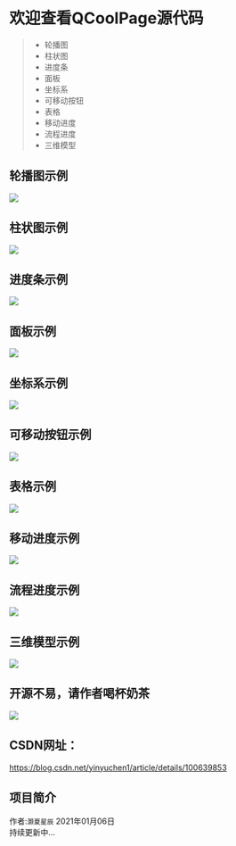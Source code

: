 ﻿  
  
# 欢迎查看QCoolPage源代码  
> * 轮播图
> * 柱状图
> * 进度条
> * 面板
> * 坐标系
> * 可移动按钮
> * 表格
> * 移动进度
> * 流程进度
> * 三维模型

## 轮播图示例
![](https://img-blog.csdnimg.cn/20200429221530217.png)

## 柱状图示例
![](https://img-blog.csdnimg.cn/20200429221552444.png)

## 进度条示例
![](https://img-blog.csdnimg.cn/20200429221559927.png)

## 面板示例
![](https://img-blog.csdnimg.cn/20200429221614736.png)

## 坐标系示例
![](https://img-blog.csdnimg.cn/20200429221620314.png)

## 可移动按钮示例
![](https://img-blog.csdnimg.cn/20200429221630226.png)

## 表格示例
![](https://img-blog.csdnimg.cn/20200429221703164.png)

## 移动进度示例
![](https://img-blog.csdnimg.cn/20200429221845482.png)

## 流程进度示例
![](https://img-blog.csdnimg.cn/20210106170107323.png)

## 三维模型示例
![](https://img-blog.csdnimg.cn/20200716084556704.png)

## 开源不易，请作者喝杯奶茶
![](https://img-blog.csdnimg.cn/20200716085321356.png)

## CSDN网址： 
https://blog.csdn.net/yinyuchen1/article/details/100639853

## 项目简介
作者:`灏夏星辰` 
2021年01月06日  
持续更新中...

